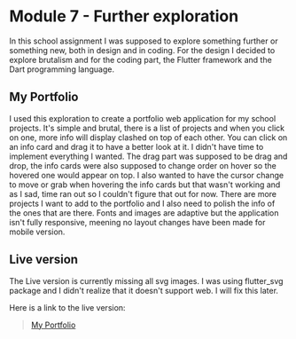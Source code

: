 # Module 7 - Further exploration

In this school assignment I was supposed to explore something further or something new, both in design and in coding. For the design I decided to explore brutalism and for the coding part, the Flutter framework and the Dart programming language.
## My Portfolio

I used this exploration to create a portfolio web application for my school projects. It's simple and brutal, there is a list of projects and when you click on one, more info will display clashed on top of each other. You can click on an info card and drag it to have a better look at it. I didn't have time to implement everything I wanted. The drag part was supposed to be drag and drop, the info cards were also supposed to change order on hover so the hovered one would appear on top. I also wanted to have the cursor change to move or grab when hovering the info cards but that wasn't working and as I sad, time ran out so I couldn't figure that out for now. There are more projects I want to add to the portfolio and I also need to polish the info of the ones that are there. Fonts and images are adaptive but the application isn't fully responsive, meening no layout changes have been made for mobile version.

## Live version
The Live version is currently missing all svg images. I was using flutter_svg package and I didn't realize that it doesn't support web. I will fix this later.

Here is a link to the live version:

> [My Portfolio](https://bjorgg.github.io/)



